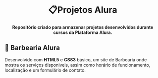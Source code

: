 <h1 align = "center"> 📋Projetos Alura</h1>

 <h4 align = "center">Repositório criado para armazenar projetos desenvolvidos durante cursos da Plataforma Alura.</h4>

 ## 🧔 Barbearia Alura

 Desenvolvido com **HTML5** e **CSS3** básico, um site de Barbearia onde mostra os serviços disponiveis, assim como horário de funcionamento, localização e um formulário de contato.
    

